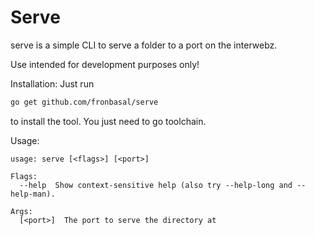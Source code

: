 # Serve
serve is a simple CLI to serve a folder to a port on the interwebz.

Use intended for development purposes only!

Installation:
Just run 
```bash
go get github.com/fronbasal/serve
``` 
to install the tool.
You just need to go toolchain.

Usage:
```
usage: serve [<flags>] [<port>]

Flags:
  --help  Show context-sensitive help (also try --help-long and --help-man).

Args:
  [<port>]  The port to serve the directory at
```
